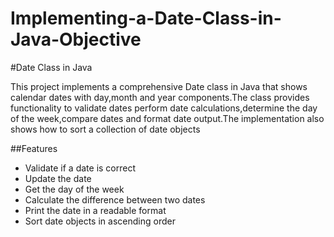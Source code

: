 # Implementing-a-Date-Class-in-Java-Objective

#Date Class in Java

This project implements a comprehensive Date class in Java that shows calendar dates with day,month and year components.The class provides functionality to validate dates perform date calculations,determine the day of the week,compare dates and format date output.The implementation also shows how to sort a collection of date objects



##Features
* Validate if a date is correct
* Update the date  
* Get the day of the week  
* Calculate the difference between two dates  
* Print the date in a readable format  
* Sort date objects in ascending order

  

